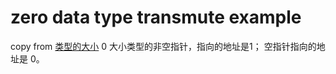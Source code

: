 # zero data type transmute example
copy from [类型的大小](https://zhuanlan.zhihu.com/p/21820917)
0 大小类型的非空指针，指向的地址是1；
空指针指向的地址是 0。
